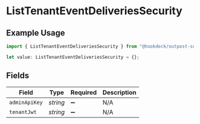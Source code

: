 # ListTenantEventDeliveriesSecurity

## Example Usage

```typescript
import { ListTenantEventDeliveriesSecurity } from "@hookdeck/outpost-sdk/models/operations";

let value: ListTenantEventDeliveriesSecurity = {};
```

## Fields

| Field              | Type               | Required           | Description        |
| ------------------ | ------------------ | ------------------ | ------------------ |
| `adminApiKey`      | *string*           | :heavy_minus_sign: | N/A                |
| `tenantJwt`        | *string*           | :heavy_minus_sign: | N/A                |